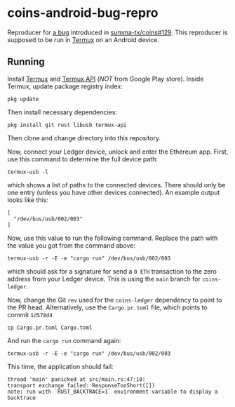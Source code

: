 # coins-android-bug-repro

Reproducer for [a bug](https://github.com/summa-tx/coins/pull/129#issuecomment-1835245612) introduced in [summa-tx/coins#129](https://github.com/summa-tx/coins/pull/129). This reproducer is supposed to be run in [Termux](https://termux.dev/) on an Android device.

## Running

Install [Termux](https://github.com/termux/termux-app) and [Termux API](https://github.com/termux/termux-api) (_NOT_ from Google Play store). Inside Termux, update package registry index:

```console
pkg update
```

Then install necessary dependencies:

```console
pkg install git rust libusb termux-api
```

Then clone and change directory into this repository.

Now, connect your Ledger device, unlock and enter the Ethereum app. First, use this command to determine the full device path:

```console
termux-usb -l
```

which shows a list of paths to the connected devices. There should only be one entry (unless you have other devices connected). An example output looks like this:

```log
[
  "/dev/bus/usb/002/003"
]
```

Now, use this value to run the following command. Replace the path with the value you got from the command above:

```console
termux-usb -r -E -e "cargo run" /dev/bus/usb/002/003
```

which should ask for a signature for send a `0 ETH` transaction to the zero address from your Ledger device. This is using the `main` branch for `coins-ledger`.

Now, change the Git `rev` used for the `coins-ledger` dependency to point to the PR head. Alternatively, use the `Cargo.pr.toml` file, which points to commit `1d578d4`

```console
cp Cargo.pr.toml Cargo.toml
```

And run the `cargo run` command again:

```console
termux-usb -r -E -e "cargo run" /dev/bus/usb/002/003
```

This time, the application should fail:

```log
thread 'main' panicked at src/main.rs:47:18:
transport exchange failed: ResponseTooShort([])
note: run with `RUST_BACKTRACE=1` environment variable to display a backtrace
```
